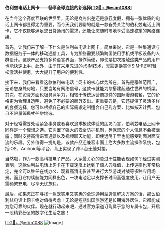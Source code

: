 **伯利兹电话上网卡——畅享全球连接的新选择[[TG💪+ @esim1088](https://t.me/s/esim1088)]**

在当今这个高度互联的世界里，无论是商务出差还是旅行度假，拥有一张优质的电话上网卡都显得尤为重要。而今天我们要聊的就是一款备受关注的伯利兹电话上网卡，它不仅能够满足您日常通讯的需求，还能让您随时随地享受高速稳定的网络连接。

首先，让我们来了解一下什么是伯利兹电话上网卡。简单来说，它是一种集通话与数据服务于一体的移动通信工具，专为那些需要频繁跨国使用手机或平板设备的人群设计。这款产品支持多种语言界面，操作简便，即使是初次接触这类产品的用户也能快速上手。此外，由于其采用先进的eSIM技术，无需更换实体SIM卡即可轻松激活并使用，大大提升了用户的便利性。

接下来，我们来看看这款伯利兹电话上网卡的核心优势所在。首先是覆盖范围广，无论您身处何地，只要当地有网络信号，这款卡就能为您搭建起通往世界的桥梁。其次，在资费方面也极具竞争力，相较于传统运营商提供的国际漫游套餐，它的价格更为合理且透明，避免了不必要的额外支出。更重要的是，它还提供了灵活多样的套餐选择，您可以根据自己的实际需求定制适合自己的方案，比如按天计费、包月不限量等模式任您挑选。

对于经常需要处理紧急事务或者喜欢追求极致体验的朋友而言，伯利兹电话上网卡同样是一个理想之选。它内置了强大的安全防护机制，确保您的个人信息不会被泄露；同时支持高清语音通话以及视频聊天功能，即使远隔千里也能感受到面对面交流的乐趣。另外值得一提的是，该款产品还兼容市面上绝大多数主流操作系统，包括iOS、Android等平台，真正实现了跨平台无缝对接。

当然啦，作为一款高科技电子产品，大家最关心的莫过于性能表现如何？经过实测表明，这款伯利兹电话上网卡在下载速度上达到了惊人的峰值，上传速率也非常稳定，完全可以胜任在线办公、观看高清电影甚至进行大型游戏对战等多种应用场景。而且它的续航能力同样出色，一块电池足以支撑长时间高强度使用，让用户无需频繁充电，尽享无忧旅程。

最后，如果您正在寻找一款既实用又实惠的全球通用型通信解决方案的话，那么伯利兹电话上网卡绝对值得考虑！无论是短期出国旅游还是长期海外居住，它都能成为您可靠的伙伴。现在就行动起来吧，通过官方渠道订购属于您的专属卡包，开启一段精彩纷呈的数字化生活之旅！

[[TG💪+ @esim1088](https://t.me/s/esim1088) ![Image](https://i.postimg.cc/4NQfJmqS/Snipaste-2025-05-13-00-14-12.png)]